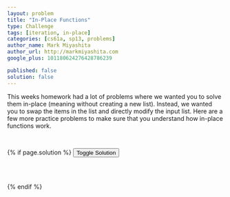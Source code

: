 ```yaml
---
layout: problem
title: "In-Place Functions"
type: Challenge
tags: [iteration, in-place]
categories: [cs61a, sp13, problems]
author_name: Mark Miyashita
author_url: http://markmiyashita.com
google_plus: 101180624276428786239

published: false
solution: false
---
```

<p>
  This weeks homework had a lot of problems where we wanted you to solve them in-place (meaning without creating a new list). Instead, we wanted you to swap the items in the list and directly modify the input list. Here are a few more practice problems to make sure that you understand how in-place functions work.
</p>

<pre class="brush: python;">
  
</pre>

{% if page.solution %}
<button onclick="toggleSolution()">Toggle Solution</button>

<div class="solution">
  <pre class="brush: python;">
    
  </pre>
  
  <p>
    
  </p>
</div>
{% endif %}
